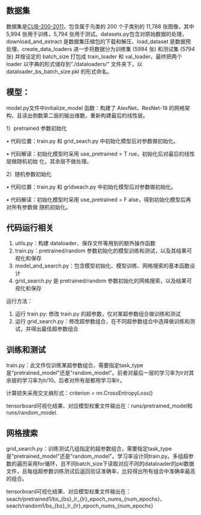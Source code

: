 ## 数据集

数据集是[CUB-200-2011]( https://data.caltech.edu/records/65de6-vp158)，包含属于鸟类的 200 个子类别的 11,788 张图像，其中 5,994 张用于训练，5,794 张用于测试。datasets.py包含对原始数据的处理，download_and_extract 是数据集压缩包的下载和解压、load_dataset 是数据预处理、create_data_loaders 进一步将数据分为训练集 (5994 张) 和测试集 (5794 张) 并按设定的 batch_size 打包成 train_loader 和 val_loader。最终把两个loader 以字典的形式储存到”./dataloaders/” 文件夹下，以 dataloader_bs_batch_size.pkl 的形式命名。

## 模型：

model.py文件中initialize_model 函数：构建了 AlexNet、ResNet-18 的网格架构，且读出倒数第二层的输出维数，重新构建最后的线性层。

1）pretrained 参数初始化

• 代码位置：train.py 和 grid_seach.py 中初始化模型后对参数做初始化。

• 代码解读：初始化模型时采用 use_pretrained = T rue，初始化后对最后的线性层做随机初始
化，其余层不做处理。

2）随机参数初始化

• 代码位置：train.py 和 gridseach.py 中初始化模型后对参数做初始化。

• 代码解读：初始化模型时采用 use_pretrained = F alse，得到初始化模型后再对所有参数做
随机初始化。

## 代码运行相关

1. utils.py：构建 dataloader、保存文件等用到的额外操作函数
2. train.py：pretrained/random 参数初始化的模型训练和测试，以及其结果可视化和保存
3. model_and_search.py：包含模型初始化、模型训练、网格搜索的基本函数设计
4. grid_search.py 是 pretrained/random 参数初始化的网格搜索，以及结果可视化和保存

运行方法：

1. 运行 train.py: 修改 train.py 的超参数，仅对某超参数组合做训练和测试
2. 运行 grid_search.py：修改超参数组合，在不同超参数组合中选择做训练和测试，并得出最佳超参数组合

## 训练和测试

train.py：此文件仅训练某超参数组合，需要指定task_type是"pretrained_model"还是"random_model"。前者对最后一层的学习率为lr对其余层的学习率为lr/10。后者对所有层都用学习率lr。

  计算损失采用交叉熵形式：criterion = nn.CrossEntropyLoss()

  tensorboard可视化结果、对应模型权重文件输出在：runs/pretrained_model和runs/random_model.


## 网格搜索

grid_search.py：训练测试几组指定的超参数组合，需要指定task_type是"pretrained_model"还是"random_model"。学习率设计同train.py。多组超参数的遍历采用for循环，且不同batch_size下读取对应不同的dataloader的pkl数据文件，且每组超参数训练测试后返回验证准确率，比较得出所有组合中准确率最高的组合。

  tensorboard可视化结果、对应模型权重文件输出在：seach/pretrained1/bs\_\{bs\}\_lr\_\{lr\}\_epoch\_nums\_\{num\_epochs\}、seach/random1/bs\_\{bs\}\_lr\_\{lr\}\_epoch\_nums\_\{num\_epochs\}
